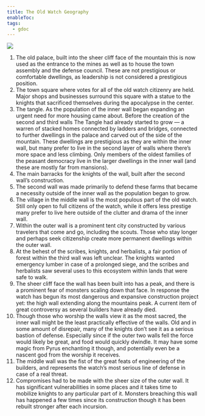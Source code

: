 ```yaml
---
title: The Old Watch Geography
enableToc: 
tags:
  - gdoc
---
```

![](https://lh7-us.googleusercontent.com/wcMP97y1AHMCrVnNeeYHz2q45f34mBWfffR-7d5N-lXqr1W4SCMx8OoBjGMaQOuHb17EK1aN33vq91GQ6x1SB_HJljbynIoVTt5Rdaw55HNyypdXFVPZnvuYZ870lF7A4BHDYMQsnLlApcYpR15n2JY)


1. The old palace, built into the sheer cliff face of the mountain this is now used as the entrance to the mines as well as to house the town assembly and the defense council. These are not prestigious or comfortable dwellings, as leadership is not considered a prestigious position. 
2. The town square where votes for all of the old watch citizenry are held. Major shops and businesses surround this square with a statue to the knights that sacrificed themselves during the apocalypse in the center.
3. The tangle. As the population of the inner wall began expanding an urgent need for more housing came about. Before the creation of the second and third walls The Tangle had already started to grow — a warren of stacked homes connected by ladders and bridges, connected to further dwellings in the palace and carved out of the side of the mountain. These dwellings are prestigious as they are within the inner wall, but many prefer to live in the second layer of walls where there’s more space and less climbing. Only members of the oldest families of the peasant democracy live in the larger dwellings in the inner wall (and these are mostly far from mansions).
4. The main barracks for the knights of the wall, built after the second wall’s construction.
5. The second wall was made primarily to defend these farms that became a necessity outside of the inner wall as the population began to grow. 
6. The village in the middle wall is the most populous part of the old watch. Still only open to full citizens of the watch, while it offers less prestige many prefer to live here outside of the clutter and drama of the inner wall. 
7. Within the outer wall is a prominent tent city constructed by various travelers that come and go, including the scouts. Those who stay longer and perhaps seek citizenship create more permanent dwellings within the outer wall. 
8. At the behest of the scribes, knights, and herbalists, a fair portion of forest within the third wall was left unclear. The knights wanted emergency lumber in case of a prolonged siege, and the scribes and herbalists saw several uses to this ecosystem within lands that were safe to walk.
9. The sheer cliff face the wall has been built into has a peak, and there is a prominent fear of monsters scaling down that face. In response the watch has begun its most dangerous and expansive construction project yet: the high wall extending along the mountains peak. A current item of great controversy as several builders have already died.
10. Though those who worship the walls view it as the most sacred, the inner wall might be the least practically effective of the walls. Old and in some amount of disrepair, many of the knights don’t see it as a serious bastion of defense. Especially since if the outer two walls fell the force would likely be great, and food would quickly dwindle. It may have some magic from Pyrus enchanting it though, and potentially even be a nascent god from the worship it receives.
11. The middle wall was the fist of the great feats of engineering of the builders, and represents the watch’s most serious line of defense in case of a real threat. 
12. Compromises had to be made with the sheer size of the outer wall. It has significant vulnerabilities in some places and it takes time to mobilize knights to any particular part of it. Monsters breaching this wall has happened a few times since its construction though it has been rebuilt stronger after each incursion.

